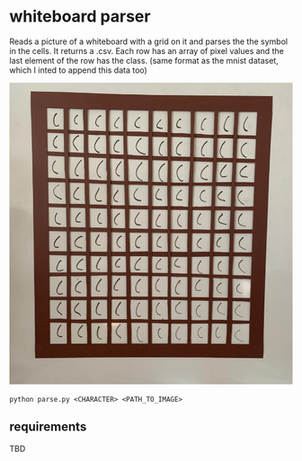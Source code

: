 # whiteboard parser
Reads a picture of a whiteboard with a grid on it and parses the the symbol in the cells. It returns a <CHARACTER>.csv. Each row has an array of pixel values and the last element of the row has the class. (same format as the mnist dataset, which I inted to append this data too)

![grid example](image0.jpg)

`python parse.py <CHARACTER> <PATH_TO_IMAGE>`


## requirements
TBD

## 

